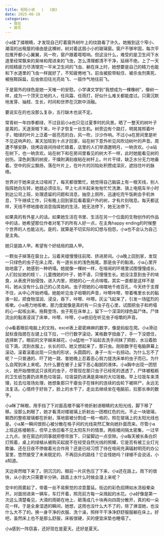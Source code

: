 ```yaml
---
title: 短短小说   |  《虫》
date: 2025-06-18
categories:
  - 我在
  - 昙花
---
```

小a揉了揉眼睛，才发现自己盯着窗外树叶上的纹路看了许久。她搬到这个窄小、潮湿的出租屋的缘由是这棵树，树对着这扇小小的玻璃窗。窗户不够牢固，每次平拉推开都小心翼翼，风一吹，窗户跟着哐哐响。但这没什么，难受的是卫生间下水道里经常飘来的臭味和爬进来的飞虫，怎么清理都清不干净，延绵不绝。上了一天的班精疲力尽清理完一平米卫生间的飞虫、躺在床上时，她想要是自己的精力也能和下水道里的飞虫一样就好了，不知疲倦地飞，前虫被胶带粘住、被杀虫剂熏死、被拖鞋踩扁，后虫依旧往光亮处飞、一鼓作气地往前飞。

于是窗外的绿色是她一天唯一的安慰。小学课文学到“我想成为一棵橡树”，像树一样，成为一个顶天立地的人，任风霜、任雨打，好似什么难关都能度过。只需沉默地发芽、抽枝、生长，时间和世界在沉默中消融。

要说实在的也没那么复杂，五行缺木也说不定。

常青树一年四季都绿，不过目前小a也只见过夏季时的风景。晒了一整天的树叶子是蔫的，天逐渐暗下来，叶子才恢复一丝生机。树旁边有个路灯，明晃晃照着叶子，暗绿的叶片上泛着一层亮亮的白，风一吹，沙沙作响。不过小a在房间里是听不见这响声的，某天加班到十点才回家，站在树下意外听见风吹动树叶的声音。周遭不够安静，烧烤店夜间持续忙碌着，店里的人们举酒邀明月，一晌贪欢。小a站在树下，也一晌贪欢。站在树下和在房间里看见的树大不一样，此时她能看见树的创伤。深色剥落的树皮，干燥附满刻痕粘在树杆上。叶片干绿，缺乏水分无力地垂着。空中的灰尘飘扬，落在叶片上，在叶片的凹陷处积攒成深灰，遮挡住叶的脉络。

世界对于她来说太过喧闹了，每天都很繁忙。她觉得自己脑袋上有一根天线，别人指挥她向左转，她就必须往左。早上七点半起来匆匆忙忙洗漱、骑上电瓶车半小时到达公司上班，处理遗留的问题和消息，抽空上厕所，迅速吃完午饭刷会手机休息，下午继续工作，只有晚上回到家后看着窗户外的树，才有片刻喘息。每天都这样，天线不停地接收消息指挥她的生活，她无法停下，她无法停下。

如果真的有外星人的话。如果她生活在书里、生活在另一个位面的生物创作的作品中的话，她希望那位作者对笔下的所有人好一点，在主角happy ending的时候整个世界的人也能沾光。是的，就算是不切实际的幻想与抱怨，小a也不会认为自己是主角。

她只是路人甲。希望有个好结局的路人甲。

一颗虫子掉落在窗台上。沿着夹缝慢慢往前爬、挤进房间。小a晚上回到家，发现一只绿色的虫子在床上爬，有一道长长的浅色拖尾。那是虫子的黏液。小a心里开始地震了，她感到一种坍塌。她就像一棵树一样，在喧闹的环境里试图慢慢成长，人们拉扯她的枝丫、儿童拽她的叶子，她不语，只慢慢生长。她没注意到虫子的啃食，从表皮开始侵蚀，进入内里，把她的心一点点啃噬。其实一直都是这样不是吗，她从没有什么自己的心灵岛屿。虫子把她的心啃噬地千疮百孔，今天终于支撑不住，从中心开始坍塌。她能听见虫子咀嚼的声音，咔嚓咔嚓，带着嘴里长长的黏液一起，把食物湿润、浸没，吞下，咔嚓、咔嚓。灰尘飞起来了，引发一场猛烈的咳嗽。小a用力地咳嗽，那力度就像是真的有一只虫子在心里，试图把虫子和坍塌的心一起咳出来。拖鞋登场，虫子死在床单上，留下一个深深的绿色扁尸体。尸体流出的黏液浸润了床单，咔嚓、咔嚓，小a依旧在听见虫子咀嚼的声音。

小a看着眼前电脑上的文档，excel表上密密麻麻的数字，像是蚂蚁在爬。小a滑动鼠标食指摁在左键上往下拉，一行行数字滚动，某格数字扭曲了，手一下没摁住，选择断了。眼前的文字越来越花，小a猛地一下站起去洗手间抹了把脸，水沿着脸往下滴，流到衣服上，长长的印。她又想起来了，那只虫。刚刚数字在电脑屏幕上滚动，滚着滚着出现一只虫的形状，头圆圆的，身子一左一右扭动。为什么忘不了呢？一只普通的、吓了她一跳、害她晚上忍着恶心努力搓洗床单的虫子而已。为什么会爬到床上来呢。为什么要在被子上留下恶心黏腻的液体。小a胸中出现一团怒火，她开始憎恨这只该死的虫子，尽管现在那只虫子已经死的透透了，尸体被粗粝的卫生纸包裹扔进黑色垃圾袋，垃圾袋扔进满是臭味的大垃圾箱，早上垃圾车来清理，拉去垃圾场处理，她想象那只干瘪虫子在锋利的连续的齿轮下被碎尸，永远无法复活。心情终于好些了，脸上的水干了，走出去继续坐在电脑前，拉那长串的数字。

小a眯了眯眼，用手挡了下对面高楼不偏不倚折射进眼睛的太阳光线，脚下移了移。没那么刺眼了，她才看清对楼玻璃上折射出一团橙红色的光。不止一块玻璃，朝西的整栋玻璃都在折射，落地窗被分割成一格一格的，照在玻璃上的太阳光线也是。小a某一瞬间很担心被分散在格子间的光线突然汇聚向她扑面而来。尽管小a上班这栋楼朝东，但早上依旧看不见太阳东升的情景。两栋楼间隔太密集，一过早上九点，坐在窗边的同事就把卷帘放下，只留脚边一点空隙。小a每天被长条白炽灯照着，桌上的绿植从被购买起就不在经受自然光线的照耀，它是否有被工业灯光欺骗、还在日夜不停做着光合作用？还是已经习惯了待在喧闹充满辐射明亮的办公室里，悠然接受了未来既定的、不再回头的路线？它会怪她吗？绿植不会说话，小a知道。

天边突然暗下来了。阴沉沉的。眼前一片灰色压了下来，小a还在路上。雨下的很快，从小到大只需要半分钟。路面上水什么时候会漫上来呢？

空中的雨雾起了，带着一丝不易察觉的凉意蔓延。街边的彩色招牌如水渍般晕染开。对面拐进来一辆车，车灯开着，照亮前方每一朵溅起的水花。小a好像是第一次这么清楚看见，大滴的雨砸在地上、砸落成几十块再向四周分散开，真的和一朵花一样。于是全身湿透的瞬间，她想，这雨也没什么大不了的，除了淋湿她，也没什么大不了的。换一身干净的衣服、洗个澡，照样干干净净舒舒服服躺在床上。好吧，虽然床上也不是那么舒服，床板很硬，买的便宜床垫也睡塌了。

小a感到一阵窃喜，还好现在是夏天。还好是夏天。